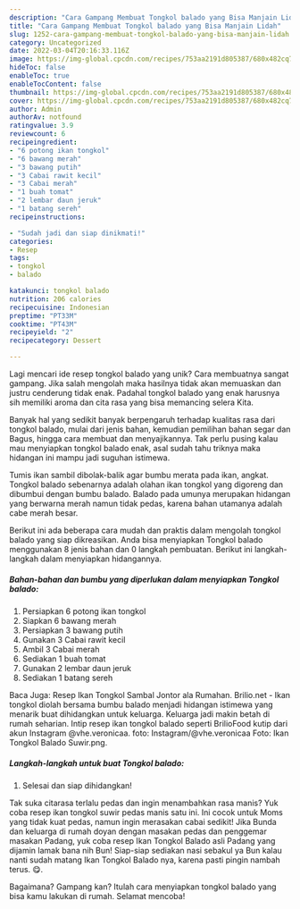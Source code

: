 ```yaml
---
description: "Cara Gampang Membuat Tongkol balado yang Bisa Manjain Lidah"
title: "Cara Gampang Membuat Tongkol balado yang Bisa Manjain Lidah"
slug: 1252-cara-gampang-membuat-tongkol-balado-yang-bisa-manjain-lidah
category: Uncategorized
date: 2022-03-04T20:16:33.116Z
image: https://img-global.cpcdn.com/recipes/753aa2191d805387/680x482cq70/tongkol-balado-foto-resep-utama.jpg
hideToc: false
enableToc: true
enableTocContent: false
thumbnail: https://img-global.cpcdn.com/recipes/753aa2191d805387/680x482cq70/tongkol-balado-foto-resep-utama.jpg
cover: https://img-global.cpcdn.com/recipes/753aa2191d805387/680x482cq70/tongkol-balado-foto-resep-utama.jpg
author: Admin
authorAv: notfound
ratingvalue: 3.9
reviewcount: 6
recipeingredient:
- "6 potong ikan tongkol"
- "6 bawang merah"
- "3 bawang putih"
- "3 Cabai rawit kecil"
- "3 Cabai merah"
- "1 buah tomat"
- "2 lembar daun jeruk"
- "1 batang sereh"
recipeinstructions:

- "Sudah jadi dan siap dinikmati!"
categories:
- Resep
tags:
- tongkol
- balado

katakunci: tongkol balado 
nutrition: 206 calories
recipecuisine: Indonesian
preptime: "PT33M"
cooktime: "PT43M"
recipeyield: "2"
recipecategory: Dessert

---
```





Lagi mencari ide resep tongkol balado yang unik? Cara membuatnya sangat gampang. Jika salah mengolah maka hasilnya tidak akan memuaskan dan justru cenderung tidak enak. Padahal tongkol balado yang enak harusnya sih memiliki aroma dan cita rasa yang bisa memancing selera Kita.





Banyak hal yang sedikit banyak berpengaruh terhadap kualitas rasa dari tongkol balado, mulai dari jenis bahan, kemudian pemilihan bahan segar dan Bagus, hingga cara membuat dan menyajikannya. Tak perlu pusing kalau mau menyiapkan tongkol balado enak,      asal sudah tahu triknya maka hidangan ini mampu jadi suguhan istimewa.














Tumis ikan sambil dibolak-balik agar bumbu merata pada ikan, angkat. Tongkol balado sebenarnya adalah olahan ikan tongkol yang digoreng dan dibumbui dengan bumbu balado. Balado pada umunya merupakan hidangan yang berwarna merah namun tidak pedas, karena bahan utamanya adalah cabe merah besar.






Berikut ini ada beberapa cara mudah dan praktis dalam mengolah tongkol balado yang siap dikreasikan. Anda bisa menyiapkan Tongkol balado menggunakan 8 jenis bahan dan 0 langkah pembuatan. Berikut ini langkah-langkah dalam menyiapkan hidangannya.

<!--inarticleads1-->

##### Bahan-bahan dan bumbu yang diperlukan dalam menyiapkan Tongkol balado:

1. Persiapkan 6 potong ikan tongkol
1. Siapkan 6 bawang merah
1. Persiapkan 3 bawang putih
1. Gunakan 3 Cabai rawit kecil
1. Ambil 3 Cabai merah
1. Sediakan 1 buah tomat
1. Gunakan 2 lembar daun jeruk
1. Sediakan 1 batang sereh


Baca Juga: Resep Ikan Tongkol Sambal Jontor ala Rumahan. Brilio.net - Ikan tongkol diolah bersama bumbu balado menjadi hidangan istimewa yang menarik buat dihidangkan untuk keluarga. Keluarga jadi makin betah di rumah seharian. Intip resep ikan tongkol balado seperti BrilioFood kutip dari akun Instagram @vhe.veronicaa. foto: Instagram/@vhe.veronicaa Foto: Ikan Tongkol Balado Suwir.png. 

<!--inarticleads2-->

##### Langkah-langkah untuk buat Tongkol balado:


1. Selesai dan siap dihidangkan!

Tak suka citarasa terlalu pedas dan ingin menambahkan rasa manis? Yuk coba resep ikan tongkol suwir pedas manis satu ini. Ini cocok untuk Moms yang tidak kuat pedas, namun ingin merasakan cabai sedikit! Jika Bunda dan keluarga di rumah doyan dengan masakan pedas dan penggemar masakan Padang, yuk coba resep Ikan Tongkol Balado asli Padang yang dijamin lamak bana nih Bun! Siap-siap sediakan nasi sebakul ya Bun kalau nanti sudah matang Ikan Tongkol Balado nya, karena pasti pingin nambah terus. 😋. 

Bagaimana? Gampang kan? Itulah cara menyiapkan tongkol balado yang bisa kamu lakukan di rumah. Selamat mencoba!
